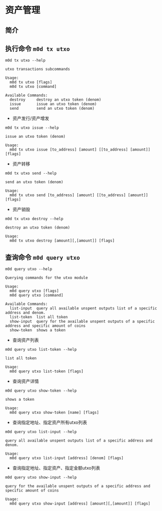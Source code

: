 # 资产管理

## 简介

## 执行命令 `m0d tx utxo`

```shell
m0d tx utxo --help
```

```
utxo transactions subcommands

Usage:
  m0d tx utxo [flags]
  m0d tx utxo [command]

Available Commands:
  destroy     destroy an utxo token (denom)
  issue       issue an utxo token (denom)
  send        send an utxo token (denom)
```



- 资产发行/资产增发

```shell
m0d tx utxo issue --help
```

```
issue an utxo token (denom)

Usage:
  m0d tx utxo issue [to_address] [amount] [[to_address] [amount]] [flags]
```

- 资产转移

```shell
m0d tx utxo send --help
```

```
send an utxo token (denom)

Usage:
  m0d tx utxo send [to_address] [amount] [[to_address] [amount]] [flags]
```

- 资产销毁

```shell
m0d tx utxo destroy --help
```

```
destroy an utxo token (denom)

Usage:
  m0d tx utxo destroy [amount][,[amount]] [flags]
```

## 查询命令 `m0d query utxo`

```shell
m0d query utxo --help
```

```
Querying commands for the utxo module

Usage:
  m0d query utxo [flags]
  m0d query utxo [command]

Available Commands:
  list-input  query all available unspent outputs list of a specific address and denom.
  list-token  list all token
  show-input  query for the available unspent outputs of a specific address and specific amount of coins
  show-token  shows a token
```

- 查询资产列表

```shell
m0d query utxo list-token --help
```

```
list all token

Usage:
  m0d query utxo list-token [flags]
```

- 查询资产详情

```shell
m0d query utxo show-token --help
```

```
shows a token

Usage:
  m0d query utxo show-token [name] [flags]
```

- 查询指定地址、指定资产所有utxo列表

```shell
m0d query utxo list-input --help
```

```
query all available unspent outputs list of a specific address and denom.

Usage:
  m0d query utxo list-input [address] [denom] [flags]
```

- 查询指定地址、指定资产、指定金额utxo列表

```shell
m0d query utxo show-input --help
```

```
query for the available unspent outputs of a specific address and specific amount of coins

Usage:
  m0d query utxo show-input [address] [amount][,[amount]] [flags]
```